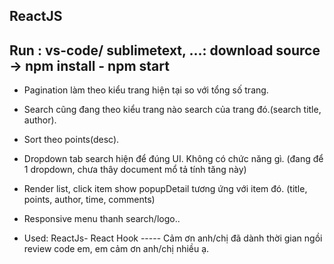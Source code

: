 ## ReactJS

## Run : vs-code/ sublimetext, ...: download source -> npm install - npm start

- Pagination làm theo kiểu trang hiện tại so với tổng số trang.
- Search cũng đang theo kiểu trang nào search của trang đó.(search title, author).
- Sort theo points(desc).
- Dropdown tab search hiện để đúng UI. Không có chức năng gì. (đang để 1 dropdown, chưa thây document mổ tả tính tăng này)
- Render list, click item show popupDetail tương ứng với item đó. (title, points, author, time, comments)
- Responsive menu thanh search/logo..

- Used: ReactJs- React Hook
  ----- Cảm ơn anh/chị đã dành thời gian ngồi review code em, em cảm ơn anh/chị nhiều ạ.
